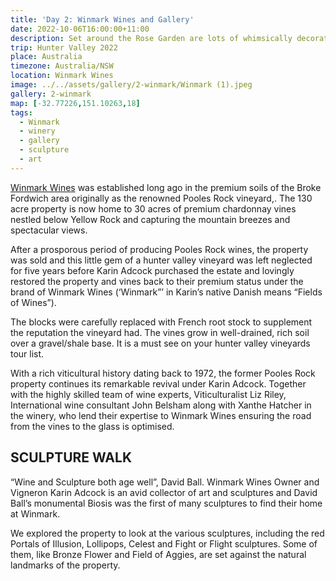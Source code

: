 ```yaml
---
title: 'Day 2: Winmark Wines and Gallery'
date: 2022-10-06T16:00:00+11:00
description: Set around the Rose Garden are lots of whimsically decorated wheelbarrows.
trip: Hunter Valley 2022
place: Australia
timezone: Australia/NSW
location: Winmark Wines
image: ../../assets/gallery/2-winmark/Winmark (1).jpeg
gallery: 2-winmark
map: [-32.77226,151.10263,18]
tags:
  - Winmark
  - winery
  - gallery
  - sculpture
  - art
---
```

[Winmark Wines](https://www.winmarkwines.com.au/) was established long ago in the premium soils of the Broke Fordwich area originally as the renowned Pooles Rock vineyard,. The 130 acre property is now home to 30 acres of premium chardonnay vines nestled below Yellow Rock and capturing the mountain breezes and spectacular views.

After a prosporous period of producing Pooles Rock wines, the property was sold and this little gem of a  hunter valley vineyard was left neglected for five years before Karin Adcock purchased the estate and lovingly restored the property and vines back to their premium status under the brand of Winmark Wines (‘Winmark”’ in Karin’s native Danish means “Fields of Wines”).

The blocks were carefully replaced with French root stock to supplement the reputation the vineyard had. The vines grow in well-drained, rich soil over a gravel/shale base. It is a must see on your hunter valley vineyards tour list.

With a rich viticultural history dating back to 1972, the former Pooles Rock property continues its remarkable revival under Karin Adcock. Together with the highly skilled team of wine experts, Viticulturalist Liz Riley, International wine consultant John Belsham along with Xanthe Hatcher in the winery, who lend their expertise to Winmark Wines ensuring the road from the vines to the glass is optimised.

## SCULPTURE WALK

“Wine and Sculpture both age well”, David Ball. Winmark Wines Owner and Vigneron Karin Adcock is an avid collector of art and sculptures and David Ball’s monumental Biosis was the first of many sculptures to find their home at Winmark.

We explored the property to look at the various sculptures, including the red Portals of Illusion, Lollipops, Celest and Fight or Flight sculptures. Some of them, like Bronze Flower and Field of Aggies, are set against the natural landmarks of the property.
